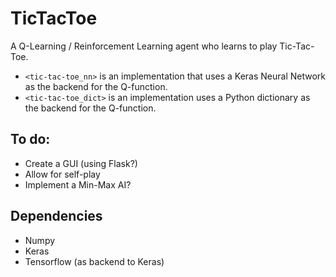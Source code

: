 # TicTacToe
A Q-Learning / Reinforcement Learning agent who learns to play Tic-Tac-Toe.

 * `<tic-tac-toe_nn>` is an implementation that uses a Keras Neural Network as the backend for the Q-function.
 * `<tic-tac-toe_dict>` is an implementation uses a Python dictionary as the backend for the Q-function.

## To do:
 * Create a GUI (using Flask?)
 * Allow for self-play
 * Implement a Min-Max AI?
 

 
## Dependencies

 * Numpy
 * Keras
 * Tensorflow (as backend to Keras)
 